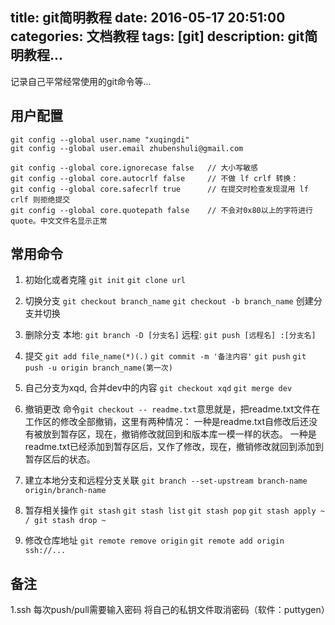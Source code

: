 title: git简明教程
date: 2016-05-17 20:51:00
categories: 文档教程
tags: [git]
description: git简明教程...
---

记录自己平常经常使用的git命令等...

<!--more-->

## 用户配置
```
git config --global user.name "xuqingdi"
git config --global user.email zhubenshuli@gmail.com
```

```
git config --global core.ignorecase false   // 大小写敏感
git config --global core.autocrlf false     // 不做 lf crlf 转换：
git config --global core.safecrlf true      // 在提交时检查发现混用 lf crlf 则拒绝提交
git config --global core.quotepath false    // 不会对0x80以上的字符进行quote。中文文件名显示正常
```

## 常用命令
1. 初始化或者克隆
    `git init`
    `git clone url`

2. 切换分支
    `git checkout branch_name`
    `git checkout -b branch_name` 创建分支并切换

3. 删除分支
    本地: `git branch -D [分支名]`
    远程: `git push [远程名] :[分支名]`

4. 提交
    `git add file_name(*)(.)`
    `git commit -m '备注内容'`
    `git push`
    `git push -u origin branch_name(第一次)`

5. 自己分支为xqd, 合并dev中的内容
    `git checkout xqd`
    `git merge dev`

6. 撤销更改
    命令`git checkout -- readme.txt`意思就是，把readme.txt文件在工作区的修改全部撤销，这里有两种情况：
        一种是readme.txt自修改后还没有被放到暂存区，现在，撤销修改就回到和版本库一模一样的状态。
        一种是readme.txt已经添加到暂存区后，又作了修改，现在，撤销修改就回到添加到暂存区后的状态。

7. 建立本地分支和远程分支关联
    `git branch --set-upstream branch-name origin/branch-name`

6. 暂存相关操作
    `git stash`
    `git stash list`
    `git stash pop`
    `git stash apply ~ / git stash drop ~`

7. 修改仓库地址
    `git remote remove origin`
    `git remote add origin ssh://...`

## 备注
1.ssh 每次push/pull需要输入密码
    将自己的私钥文件取消密码（软件：puttygen）
